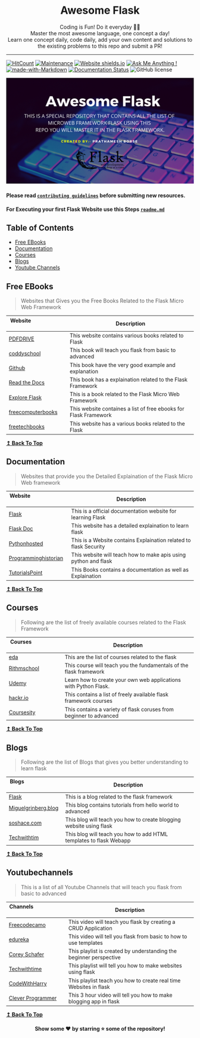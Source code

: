<h1 align="center">
  Awesome Flask
</h1>

<p align="center">
  Coding is Fun! Do it everyday 💯💯
  <br />
  Master the most awesome language, one concept a day!
  <br />
  Learn one concept daily, code daily, add your own content and solutions to the existing problems to this repo and submit a PR!
</p>

***

[![HitCount](http://hits.dwyl.com/viraldevpb/Awesome_Flask.svg)](http://hits.dwyl.com/viraldevpb/Awesome_Flask) [![Maintenance](https://img.shields.io/badge/Maintained%3F-yes-green.svg)](https://GitHub.com/viraldevpb/Awesome_Flask/) [![Website shields.io](https://img.shields.io/website-up-down-green-red/http/shields.io.svg)](https://viraldevpb.github.io/Portfolio/) [![Ask Me Anything !](https://img.shields.io/badge/Ask%20me-anything-1abc9c.svg)](https://viraldevpb.github.io/Portfolio/) [![made-with-Markdown](https://img.shields.io/badge/Made%20with-Markdown-1f425f.svg)](http://commonmark.org) [![Documentation Status](https://readthedocs.org/projects/ansicolortags/badge/?version=latest)](http://ansicolortags.readthedocs.io/?badge=latest) ![GitHub license](https://img.shields.io/github/license/viraldevpb/Awesome_Flask.svg)

![Awesome_Flask](./cover.png)
#### Please read [`contributing guidelines`](./contributing.md) before submitting new resources.

#### For Executing your first Flask Website use this Steps [`readme.md`](./Basic_Example/readme.md)

## Table of Contents

- [Free EBooks](#free-ebooks)
- [Documentation](#Documentation)
- [Courses](#Courses)
- [Blogs](#Blogs)
- [Youtube Channels](#Youtubechannels)

## Free EBooks

>Websites that Gives you the Free Books Related to the Flask Micro Web Framework

| Website&nbsp; &nbsp; &nbsp; &nbsp; &nbsp; &nbsp; &nbsp; &nbsp; &nbsp; &nbsp; &nbsp; &nbsp; &nbsp; &nbsp; | Description                                                        |
| -------------------------------------------------------------------------------------------------------- | ------------------------------------------------------------------ |
| [PDFDRIVE](https://www.pdfdrive.com/flask-books.html)                                                    | This website contains various books related to Flask               |
| [coddyschool](https://coddyschool.com/upload/Flask_Web_Development_Developing.pdf)                       | This book will teach you flask from basic to advanced              | 
| [Github](https://github.com/gary136/ebook/blob/master/Flask%20Web%20Development.pdf)                     | This book have the very good example and explanation               |
| [Read the Docs](https://media.readthedocs.org/pdf/flask/latest/flask.pdf)                                | This book has a explaination related to the Flask Framework        |
| [Explore Flask](http://exploreflask.com/_/downloads/en/latest/pdf/)                                      | This is a book related to the Flask Micro Web Framework            |
| [freecomputerbooks](https://bit.ly/3pdQsSu)                                                              | This website containes a list of free ebooks for Flask Framework   |
| [freetechbooks](https://www.freetechbooks.com)                                                           | This website has a various books related to the Flask              |

<div align="left">
    <b><a href="#table-of-contents">↥ Back To Top</a></b>
</div>

## Documentation

>Websites that provide you the Detailed Explaination of the Flask Micro Web framework  

| Website&nbsp; &nbsp; &nbsp; &nbsp; &nbsp; &nbsp; &nbsp; &nbsp; &nbsp; &nbsp; &nbsp; &nbsp; &nbsp; &nbsp; | Description                                                        |
| -------------------------------------------------------------------------------------------------------- | ------------------------------------------------------------------ |
| [Flask](https://flask.palletsprojects.com/en/1.1.x/)                                                     | This is a official documentation website for learning Flask        |
| [Flask Doc](https://flask-doc.readthedocs.io/en/latest/)                                                 | This website has a detailed explaination to learn flask            | 
| [Pythonhosted](https://pythonhosted.org/Flask-Security/)                                                 | This is a Website contains Explaination related to flask Security  |
| [Programminghistorian](https://programminghistorian.org/en/lessons/creating-apis-with-python-and-flask)  | This website will teach how to make apis using python and flask    | 
| [TutorialsPoint](https://www.tutorialspoint.com/flask/flask_tutorial.pdf)                                | This Books contains a documentation as well as Explaination        |

<div align="left">
    <b><a href="#table-of-contents">↥ Back To Top</a></b>
</div>

## Courses

>Following are the list of freely available courses related to the Flask Framework

| Courses&nbsp; &nbsp; &nbsp; &nbsp; &nbsp; &nbsp; &nbsp; &nbsp; &nbsp; &nbsp; &nbsp; &nbsp; &nbsp; &nbsp; | Description                                                        |
| -------------------------------------------------------------------------------------------------------- | ------------------------------------------------------------------ |
| [eda](https://www.edx.org/learn/flask)                                                                   | This are the list of courses related to the flask                  |
| [Rithmschool](https://www.rithmschool.com/courses/flask-fundamentals)                                    | This course will teach you the fundamentals of the flask framework | 
| [Udemy](https://www.udemy.com/course/python-flask-for-beginners/)                                        | Learn how to create your own web applications with Python Flask.   |
| [hackr.io](https://hackr.io/tutorials/learn-flask)                                                       | This contains a list of freely available flask framework courses   | 
| [Coursesity](https://coursesity.com/free-tutorials-learn/flask)                                          | This contains a variety of flask coruses from beginner to advanced |

<div align="left">
    <b><a href="#table-of-contents">↥ Back To Top</a></b>
</div>

## Blogs

>Following are the list of Blogs that gives you better understanding to learn flask

| Blogs&nbsp; &nbsp; &nbsp; &nbsp; &nbsp; &nbsp; &nbsp; &nbsp; &nbsp; &nbsp; &nbsp; &nbsp; &nbsp; &nbsp;   | Description                                                        |
| ------------------------------------------------------------------------------------------------------   | ------------------------------------------------------------------ |
| [Flask](https://flask.palletsprojects.com/en/1.1.x/tutorial/blog/)                                       | This is a blog related to the flask framework                      |
| [Miguelgrinberg.blog](https://blog.miguelgrinberg.com/post/the-flask-mega-tutorial-part-i-hello-world)   | This blog contains tutorials from hello world to advanced          | 
| [soshace.com](https://soshace.com/how-to-create-a-personal-blogging-website-part-1/)                     | This blog will teach you how to create blogging website using flask| 
| [Techwithtim](https://www.techwithtim.net/tutorials/flask/)                                              | This blog will teach you how to add HTML templates to flask Webapp | 

<div align="left">
    <b><a href="#table-of-contents">↥ Back To Top</a></b>
</div>

## Youtubechannels

>This is a list of all Youtube Channels that will teach you flask from basic to advanced

| Channels&nbsp; &nbsp; &nbsp; &nbsp; &nbsp; &nbsp; &nbsp; &nbsp; &nbsp; &nbsp; &nbsp; &nbsp; &nbsp; &nbsp; | Description                                                       |
| --------------------------------------------------------------------------------------------------------  | ----------------------------------------------------------------- |
| [Freecodecamo](https://youtu.be/Z1RJmh_OqeA)                                                              | This video will teach you flask by creating a CRUD Application    |
| [edureka](https://youtu.be/lj4I_CvBnt0)                                                                   | This video will tell you flask from basic to how to use templates | 
| [Corey Schafer](https://youtube.com/playlist?list=PL-osiE80TeTs4UjLw5MM6OjgkjFeUxCYH)                     | This playlist is created by understanding the beginner perspective|
| [Techwithtime](https://www.youtube.com/playlist?list=PLzMcBGfZo4-n4vJJybUVV3Un_NFS5EOgX)                  | This playlist will tell you how to make websites using flask      |
| [CodeWithHarry](https://youtube.com/playlist?list=PLu0W_9lII9agAiWp6Y41ueUKx1VcTRxmf)                     | This playlist teach you how to create real time Websites in flask | 
| [Clever Programmer](https://www.youtube.com/watch?v=3mwFC4SHY-Y)                                          | This 3 hour video will tell you how to make blogging app in flask |

<div align="left">
    <b><a href="#table-of-contents">↥ Back To Top</a></b>
</div>

<h4 align="center">
  Show some ❤️ by starring ⭐ some of the repository!
</h4>

